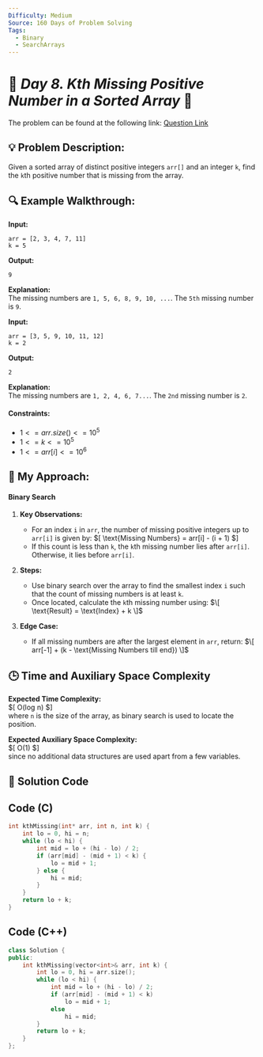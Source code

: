 ```yaml
---
Difficulty: Medium  
Source: 160 Days of Problem Solving  
Tags:
  - Binary
  - SearchArrays
---
```


# 🚀 _Day 8. Kth Missing Positive Number in a Sorted Array_ 🧠

The problem can be found at the following link: [Question Link](https://www.geeksforgeeks.org/batch/gfg-160-problems/track/searching-gfg-160/problem/kth-missing-positive-number-in-a-sorted-array/1)


## 💡 **Problem Description:**

Given a sorted array of distinct positive integers `arr[]` and an integer `k`, find the `k`th positive number that is missing from the array.


## 🔍 **Example Walkthrough:**

**Input:**  
```
arr = [2, 3, 4, 7, 11]
k = 5
```

**Output:**  
```
9
```

**Explanation:**  
The missing numbers are `1, 5, 6, 8, 9, 10, ...`. The `5th` missing number is `9`.

**Input:**  
```
arr = [3, 5, 9, 10, 11, 12]
k = 2
```

**Output:**  
```
2
```

**Explanation:**  
The missing numbers are `1, 2, 4, 6, 7...`. The `2nd` missing number is `2`.

#### Constraints:
-  $`1 <= arr.size() <= 10^5`$
- $`1 <= k <= 10^5`$
- $`1 <= arr[i]<= 10^6`$


## 🎯 **My Approach:**

#### Binary Search

1. **Key Observations:**
   - For an index `i` in `arr`, the number of missing positive integers up to `arr[i]` is given by:
     $\[
     \text{Missing Numbers} = arr[i] - (i + 1)
     $\]
   - If this count is less than `k`, the `k`th missing number lies after `arr[i]`. Otherwise, it lies before `arr[i]`.

2. **Steps:**
   - Use binary search over the array to find the smallest index `i` such that the count of missing numbers is at least `k`.
   - Once located, calculate the `k`th missing number using:
    $\[
     \text{Result} = \text{Index} + k
    \]$

3. **Edge Case:**
   - If all missing numbers are after the largest element in `arr`, return:
     $\[
     arr[-1] + (k - \text{Missing Numbers till end})
     \]$





## 🕒 **Time and Auxiliary Space Complexity** 

**Expected Time Complexity:**  
$\[
O(log n)
$\]  
where `n` is the size of the array, as binary search is used to locate the position.

**Expected Auxiliary Space Complexity:**  
$\[
O(1)
$\]  
since no additional data structures are used apart from a few variables.

## 📝 **Solution Code**

## Code (C)

```c
int kthMissing(int* arr, int n, int k) {
    int lo = 0, hi = n;
    while (lo < hi) {
        int mid = lo + (hi - lo) / 2;
        if (arr[mid] - (mid + 1) < k) {
            lo = mid + 1;
        } else {
            hi = mid;
        }
    }
    return lo + k;
}
```

## Code (C++)

```cpp
class Solution {
public:
    int kthMissing(vector<int>& arr, int k) {
        int lo = 0, hi = arr.size();
        while (lo < hi) {
            int mid = lo + (hi - lo) / 2;
            if (arr[mid] - (mid + 1) < k)
                lo = mid + 1;
            else
                hi = mid;
        }
        return lo + k;
    }
};
```

